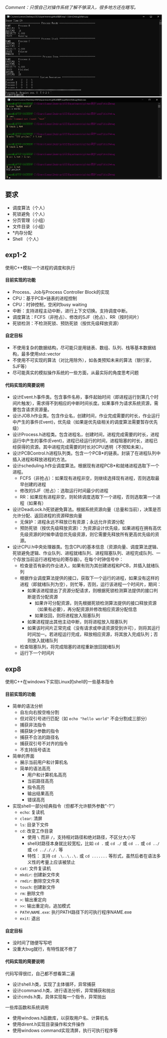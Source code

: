 *Comment：只恨自己对操作系统了解不够深入，很多地方还在瞎写。*

<img src="/README/exp1-2.png" />
<img src="/README/exp8.png" />

## 要求
- 调度算法（个人）
- 死锁避免（个人）
- 分页管理（小组）
- 文件目录（小组）
- \*内存分配
- Shell （个人）

## exp1-2

使用C++模拟一个进程的调度和执行

#### 目前实现的功能
- Process、Job与Process Controller Block的实现
- CPU：基于PCB\*链表的进程控制
- CPU：时钟控制，空闲时busy waiting
- 中断：支持进程主动中断，进行上下文切换。支持调度中断。
- 调度算法：FCFS（非抢占）、修改的SJF（抢占）、RR（按时间片）
- 死锁检测：不检测死锁、预防死锁（按优先级释放资源）

#### 自定目标
- 不使用复杂的数据结构，尽可能只是用链表、数组、队列、栈等基本数据结构，最多使用std::vector
- 不使用不可实现的算法（对比用除外），如各类预知未来的算法（银行家，SJF等）
- 尽可能真实的模拟操作系统的一些方面，从最实际的角度思考问题

#### 代码实现的简要说明
- 设计Event.h事件类。包含事件名称，事件起始时间（即进程运行到第几个时间片触发），需求得不到相应的中断时间长度。如果事件为请求系统资源，需要包含请求资源量。
- 设计JOB.h作业类。包含作业名，创建时间，作业完成需要的时长，作业运行中产生的事件(Event)，优先级（如果是优先级相关的调度算法需要暂存优先级）
- 设计Process.h进程类。包含进程名，创建时间，进程完成需要的时长，进程运行中产生的事件(Event)，进程已经运行的时间，进程阻塞的时长，进程已经获得的资源。其中进程完成需要的时长对CPU透明（不预知未来）。
- 设计PCBControl.h进程队列类。包含一个PCB\*的链表。封装了在进程队列中插入进程和释放进程的方法。
- 设计scheduling.h作业调度算法。根据现有进程PCB\*和就绪进程选取下一个进程。
	- FCFS（非抢占）：如果现有进程非空，则继续选择现有进程，否则选取最早创建的进程
	- 修改的SJF（抢占）：选取运行时间最少的进程
	- RR：如果现有进程非空，则轮转调度选取下一个进程，否则选取第一个进程（如果有）
- 设计DeadLock.h死锁避免算法。根据系统资源向量（总量和当前），决策是否允许分配、返回进程的资源释放向量
	- 无保护：进程永远不释放已有资源；永远允许资源分配
	- 预防死锁（按优先级释放资源）：为资源设计优先级，如果进程在拥有高优先级资源的时候申请低优先级资源，则它需要先释放所有更高优先级的资源。
- 设计CPU.h中央处理器类。包含CPU的基本信息（资源向量、调度算法逻辑、死锁避免逻辑、作业队列、进程就绪队列、进程阻塞队列、进程完成队列、一个存放当前运行进程地址的寄存器）。在每个时钟信号中：
	- 检查是否有新的作业进入，如果有则为其创建进程和PCB，并插入就绪队列
	- 根据作业调度算法提供的接口，获取下一个运行的进程，如果没有这样的进程（即就绪队列为空），则忙等，否则，运行该进程一个时间片，期间：
		- 如果该进程提出了资源分配请求，则根据死锁检测算法提供的接口判断是否分配资源
			- 如果许可分配资源，则先根据死锁检测算法提供的接口释放资源（如果有必要），再分配资源并修改相应资源分配信息
			- 如果驳回，则将进程放入阻塞队列
		- 如果进程提出其他主动中断，则将进程放入阻塞队列
		- 如果该时间片正常完成（没有请求或申请资源受到许可），则将其运行时间加一。若进程运行完成，释放相应资源，将其放入完成队列；否则放入就绪队列
	- 检查阻塞队列，将完成阻塞的进程重新放回就绪队列
	- 运行下一个时间片

## exp8

使用C++在windows下实现Linux的shell的一些基本指令

#### 目前实现的功能
- 简单的语法分析
	- 自左向右按空格分割
	- 但对双引号进行匹配（如 `echo "hello world"` 不会分割成三部分）
	- 捕获非法指令
	- 捕获缺少参数的指令
	- 捕获不合法的路径名
	- 捕获双引号不对齐的指令
	- 不支持括号语法
- 简单的界面
	- 展示当前用户和计算机名
	- 简单的语法高亮
		- 用户和计算机名高亮
		- 当前路径高亮
		- 指令高亮
		- 输出结果高亮
		- 错误高亮
- 实现shell一部分经典指令（但都不允许额外参数"-?"）
	- `echo`: 复读机
	- `clear`: 清屏
	- `ls`: 目录下文件
	- `cd`: 改变工作目录
		- 使用 `\` 而非 `/`，支持相对路径和绝对路径，不区分大小写
		- shell对路径本身就比较宽松，比如 `cd .` 或 `cd ./` 或 `cd ..` 或 `cd ../` 或 `cd ../././.` 等
		- 特性： 支持 `cd .\..\..\.` 或 `cd .......` 等形式，虽然后者在语法多义性的考量上应该被禁止
	- `cat`: 文件复读机
	- `mkdir`: 创建新文件夹
	- `rmdir`: 删除空文件夹
	- `touch`: 创建新文件
	- `rm`: 删除文件
	- `>`: 输出重定向
	- `>>`: 输出重定向，追加模式
	- `PATH\NAME.exe`: 执行PATH路径下的可执行程序NAME.exe
	- `exit`: 退出

#### 自定目标
- 没时间了随便写写吧
- 没重大bug就行，有特性就不修了

#### 代码实现的简要说明

代码写得很烂，自己都不想看第二遍

- 设计shell.h类，实现了主体循环，异常捕获
- 设计command.h类，进行语法分析，异常捕获和抛出
- 设计cmds.h类，具体实现每一个指令，异常抛出

一些库函数和系统调用
- 使用windows.h函数库，以获取用户名、计算机名
- 使用dirent.h实现目录操作和文件操作
- 使用windows command实现清屏，执行可执行程序等

